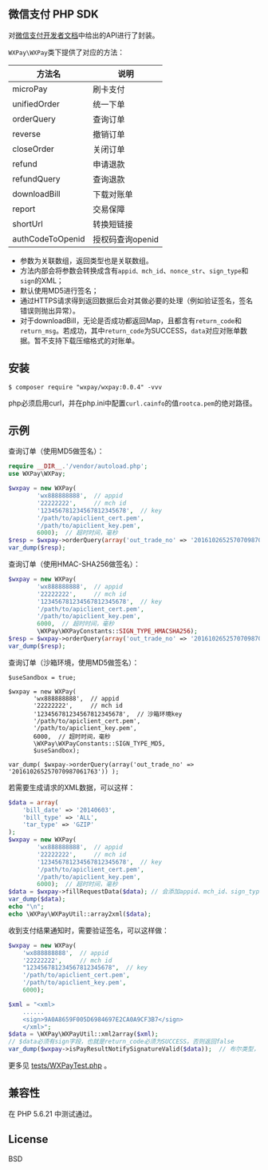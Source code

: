 微信支付 PHP SDK
---

对[微信支付开发者文档](https://pay.weixin.qq.com/wiki/doc/api/index.html)中给出的API进行了封装。

`WXPay\WXPay`类下提供了对应的方法：

|方法名 | 说明 |
|--------|--------|
|microPay| 刷卡支付 |
|unifiedOrder | 统一下单|
|orderQuery | 查询订单 |
|reverse | 撤销订单 |
|closeOrder|关闭订单|
|refund|申请退款|
|refundQuery|查询退款|
|downloadBill|下载对账单|
|report|交易保障|
|shortUrl|转换短链接|
|authCodeToOpenid|授权码查询openid|

* 参数为关联数组，返回类型也是关联数组。
* 方法内部会将参数会转换成含有`appid、mch_id`、`nonce_str`、`sign_type`和`sign`的XML；
* 默认使用MD5进行签名；
* 通过HTTPS请求得到返回数据后会对其做必要的处理（例如验证签名，签名错误则抛出异常）。
* 对于downloadBill，无论是否成功都返回Map，且都含有`return_code`和`return_msg`。若成功，其中`return_code`为SUCCESS，`data`对应对账单数据。暂不支持下载压缩格式的对账单。

## 安装

```
$ composer require "wxpay/wxpay:0.0.4" -vvv
```
php必须启用curl，并在php.ini中配置`curl.cainfo`的值`rootca.pem`的绝对路径。

## 示例
查询订单（使用MD5做签名）：
```php
require __DIR__.'/vendor/autoload.php';
use WXPay\WXPay;

$wxpay = new WXPay(
        'wx888888888',  // appid
        '22222222',     // mch id
        '123456781234567812345678',  // key
        '/path/to/apiclient_cert.pem',
        '/path/to/apiclient_key.pem',
        6000);  // 超时时间，毫秒
$resp = $wxpay->orderQuery(array('out_trade_no' => '201610265257070987061763'));
var_dump($resp);
```

查询订单（使用HMAC-SHA256做签名）：
```php
$wxpay = new WXPay(
        'wx888888888',  // appid
        '22222222',     // mch id
        '123456781234567812345678',  // key
        '/path/to/apiclient_cert.pem',
        '/path/to/apiclient_key.pem',
        6000,  // 超时时间，毫秒
        \WXPay\WXPayConstants::SIGN_TYPE_HMACSHA256);  
$resp = $wxpay->orderQuery(array('out_trade_no' => '201610265257070987061763'));
var_dump($resp);
```

查询订单（沙箱环境，使用MD5做签名）：
```
$useSandbox = true;

$wxpay = new WXPay(
       'wx888888888',  // appid
       '22222222',     // mch id
       '123456781234567812345678',  // 沙箱环境key
       '/path/to/apiclient_cert.pem',
       '/path/to/apiclient_key.pem',
       6000,  // 超时时间，毫秒
       \WXPay\WXPayConstants::SIGN_TYPE_MD5,
       $useSandbox);

var_dump( $wxpay->orderQuery(array('out_trade_no' => '201610265257070987061763')) );
```

若需要生成请求的XML数据，可以这样：
```php
$data = array(
    'bill_date' => '20140603',
    'bill_type' => 'ALL',
    'tar_type' => 'GZIP'
);
$wxpay = new WXPay(
        'wx888888888',  // appid
        '22222222',     // mch id
        '123456781234567812345678',  // key
        '/path/to/apiclient_cert.pem',
        '/path/to/apiclient_key.pem',
        6000);  // 超时时间，毫秒
$data = $wxpay->fillRequestData($data); // 会添加appid、mch_id、sign_type、sign、nonce_str
var_dump($data);
echo "\n";
echo \WXPay\WXPayUtil::array2xml($data);
```

收到支付结果通知时，需要验证签名，可以这样做：
```php
$wxpay = new WXPay(
    'wx888888888',  // appid
    '22222222',     // mch id
    "123456781234567812345678",  // key
    '/path/to/apiclient_cert.pem',
    '/path/to/apiclient_key.pem',
    6000);

$xml = "<xml> 
    ......
    <sign>9A0A8659F005D6984697E2CA0A9CF3B7</sign> 
    </xml>";
$data = \WXPay\WXPayUtil::xml2array($xml);
// $data必须有sign字段，也就是return_code必须为SUCCESS。否则返回false
var_dump($wxpay->isPayResultNotifySignatureValid($data));  // 布尔类型，标识签名是否正确
```


更多见 [tests/WXPayTest.php](tests/WXPayTest.php) 。

## 兼容性
在 PHP 5.6.21 中测试通过。

## License
BSD